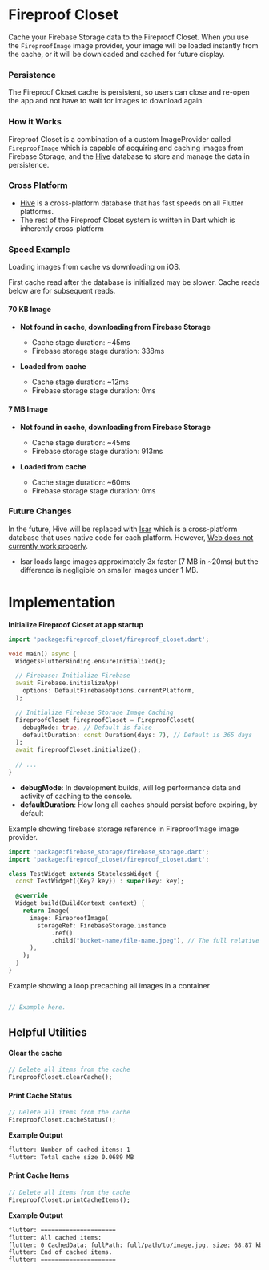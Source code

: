 # Fireproof Closet
Cache your Firebase Storage data to the Fireproof Closet. When you use the `FireproofImage`
image provider, your image will be loaded instantly from the cache, or it will be downloaded and cached for future display.

### Persistence
The Fireproof Closet cache is persistent, so users can close and re-open the app
and not have to wait for images to download again.

### How it Works
Fireproof Closet is a combination of a custom ImageProvider called `FireproofImage` which
is capable of acquiring and caching images from Firebase Storage, and the [Hive](https://pub.dev/packages/hive)
database to store and manage the data in persistence.

### Cross Platform
- [Hive](https://pub.dev/packages/hive) is a cross-platform database that has fast speeds on all Flutter platforms.
- The rest of the Fireproof Closet system is written in Dart which is inherently cross-platform

### Speed Example
Loading images from cache vs downloading on iOS.

First cache read after the database is initialized may be slower. Cache reads below are for subsequent reads. 

#### 70 KB Image
- **Not found in cache, downloading from Firebase Storage**
  - Cache stage duration: ~45ms
  - Firebase storage stage duration: 338ms


- **Loaded from cache**
    - Cache stage duration: ~12ms
    - Firebase storage stage duration: 0ms

#### 7 MB Image
- **Not found in cache, downloading from Firebase Storage**
    - Cache stage duration: ~45ms
    - Firebase storage stage duration: 913ms


- **Loaded from cache**
    - Cache stage duration: ~60ms
    - Firebase storage stage duration: 0ms

### Future Changes
In the future, Hive will be replaced with [Isar](https://pub.dev/packages/isar) which is a cross-platform database that uses
native code for each platform. However, [Web does not currently work properly](https://github.com/isar/isar/issues/686).

- Isar loads large images approximately 3x faster (7 MB in ~20ms) but the difference is negligible on smaller images under 1 MB.

# Implementation
**Initialize Fireproof Closet at app startup**
```dart
import 'package:fireproof_closet/fireproof_closet.dart';

void main() async {
  WidgetsFlutterBinding.ensureInitialized();

  // Firebase: Initialize Firebase
  await Firebase.initializeApp(
    options: DefaultFirebaseOptions.currentPlatform,
  );

  // Initialize Firebase Storage Image Caching
  FireproofCloset fireproofCloset = FireproofCloset(
    debugMode: true, // Default is false
    defaultDuration: const Duration(days: 7), // Default is 365 days
  );
  await fireproofCloset.initialize();
  
  // ...
}
```

- **debugMode**: In development builds, will log performance data and activity of caching to the console.
- **defaultDuration**: How long all caches should persist before expiring, by default

Example showing firebase storage reference in FireproofImage image provider.
```dart
import 'package:firebase_storage/firebase_storage.dart';
import 'package:fireproof_closet/fireproof_closet.dart';

class TestWidget extends StatelessWidget {
  const TestWidget({Key? key}) : super(key: key);

  @override
  Widget build(BuildContext context) {
    return Image(
      image: FireproofImage(
        storageRef: FirebaseStorage.instance
            .ref()
            .child("bucket-name/file-name.jpeg"), // The full relative path to the image
      ),
    );
  }
}
```

Example showing a loop precaching all images in a container
```dart

// Example here.

```

## Helpful Utilities

#### Clear the cache

```dart
// Delete all items from the cache
FireproofCloset.clearCache();
```

#### Print Cache Status

```dart
// Delete all items from the cache
FireproofCloset.cacheStatus();
```

**Example Output**
```bash
flutter: Number of cached items: 1
flutter: Total cache size 0.0689 MB
```

#### Print Cache Items

```dart
// Delete all items from the cache
FireproofCloset.printCacheItems();
```

**Example Output**
```bash
flutter: =====================
flutter: All cached items:
flutter: 0 CachedData: fullPath: full/path/to/image.jpg, size: 68.87 kb, created: 2022-11-20 20:19:04.624, expires: 2022-11-20 20:24:04.624
flutter: End of cached items.
flutter: =====================
```
